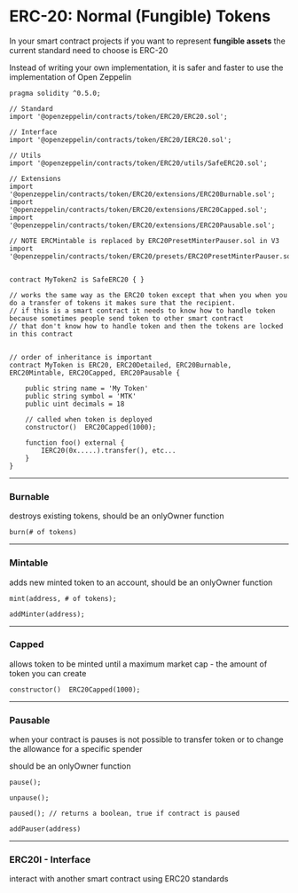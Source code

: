 # ERC-20: Normal (Fungible) Tokens

In your smart contract projects if you want to represent **fungible assets** the current standard need to choose is ERC-20

Instead of writing your own implementation, it is safer and faster to use the implementation of Open Zeppelin

```solidity
pragma solidity ^0.5.0;

// Standard
import '@openzeppelin/contracts/token/ERC20/ERC20.sol';

// Interface
import '@openzeppelin/contracts/token/ERC20/IERC20.sol';

// Utils
import '@openzeppelin/contracts/token/ERC20/utils/SafeERC20.sol';

// Extensions
import '@openzeppelin/contracts/token/ERC20/extensions/ERC20Burnable.sol';
import '@openzeppelin/contracts/token/ERC20/extensions/ERC20Capped.sol';
import '@openzeppelin/contracts/token/ERC20/extensions/ERC20Pausable.sol';

// NOTE ERCMintable is replaced by ERC20PresetMinterPauser.sol in V3
import '@openzeppelin/contracts/token/ERC20/presets/ERC20PresetMinterPauser.sol';


contract MyToken2 is SafeERC20 { }

// works the same way as the ERC20 token except that when you when you do a transfer of tokens it makes sure that the recipient.
// if this is a smart contract it needs to know how to handle token because sometimes people send token to other smart contract
// that don't know how to handle token and then the tokens are locked in this contract


// order of inheritance is important
contract MyToken is ERC20, ERC20Detailed, ERC20Burnable, ERC20Mintable, ERC20Capped, ERC20Pausable {

    public string name = 'My Token'
    public string symbol = 'MTK'
    public uint decimals = 18

    // called when token is deployed
    constructor()  ERC20Capped(1000);

    function foo() external {
        IERC20(0x.....).transfer(), etc...
    }
}

```

---

### Burnable

destroys existing tokens, should be an onlyOwner function

```solidity
burn(# of tokens)
```

---

### Mintable

adds new minted token to an account, should be an onlyOwner function

```solidity
mint(address, # of tokens);

addMinter(address);
```

---

### Capped

allows token to be minted until a maximum market cap - the amount of token you can create

```solidity
constructor()  ERC20Capped(1000);
```

---

### Pausable

when your contract is pauses is not possible to transfer token or to change the allowance for a specific spender

should be an onlyOwner function

```solidity
pause();

unpause();

paused(); // returns a boolean, true if contract is paused

addPauser(address)

```

---

### ERC20I - Interface

interact with another smart contract using ERC20 standards
